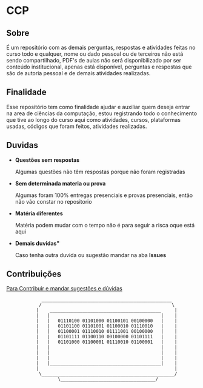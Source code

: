  

# CCP

## Sobre
   É um repositório com as demais perguntas, respostas e atividades feitas no curso todo e qualquer, nome ou dado pessoal ou de terceiros não está sendo compartilhado, PDF's de aulas não será disponibilizado por ser conteúdo institucional, apenas está disponível, perguntas e respostas que são de autoria pessoal e de demais atividades realizadas. 
## Finalidade
   Esse repositório tem como finalidade ajudar e auxiliar quem deseja entrar na area de ciências da computação, estou registrando todo o conhecimento que tive ao longo do curso aqui como atividades, cursos, plataformas usadas, códigos que foram feitos, atividades realizadas.
  
   
## Duvidas
  <html>
    <ul>
        <li><strong>Questões sem respostas</strong></li>
        <p>Algumas questões não têm respostas porque não foram registradas</p>
        <li><strong>Sem determinada materia ou prova</strong></li>
        <p>Algumas foram 100% entregas presenciais e provas presenciais, então não vão constar no repositorio</p>
        <li><strong>Matéria diferentes</strong></li>
        <p>Matéria podem mudar com o tempo não é para seguir a risca oque está aqui</p>
        <li><strong>Demais duvidas"</strong></li>
        <p>Caso tenha outra duvida ou sugestão mandar na aba <strong>Issues</strong></p>
    </ul>
  </html>
  
## Contribuições

[Para Contribuir e mandar sugestões e dúvidas](https://github.com/dontP4n1c/CCP/issues)


````  
             ________________________________________________
            /                                                \
           |    _________________________________________     |
           |   |                                         |    |
           |   |   01110100 01101000 01100101 00100000   |    |
           |   |   01101100 01101001 01100010 01110010   |    |
           |   |   01100001 01110010 01111001 00100000   |    |
           |   |   01101111 01100110 00100000 01101111   |    |
           |   |   01101000 01100001 01110010 01100001   |    |                               
           |   |                                         |    |
           |   |                                         |    |
           |   |                                         |    |
           |   |_________________________________________|    |
           |                                                  |
            \_________________________________________________/
                   \___________________________________/


